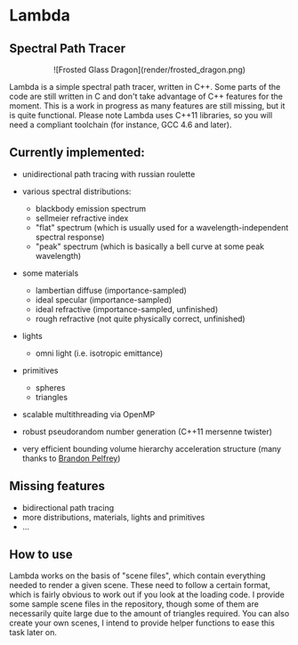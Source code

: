 Lambda
==============

Spectral Path Tracer
--------------

<p align="center">
![Frosted Glass Dragon](render/frosted_dragon.png)
</p>

Lambda is a simple spectral path tracer, written in C++. Some parts of the code are still written in C and don't take advantage of C++ features for the moment. This is a work in progress as many features are still missing, but it is quite functional. Please note Lambda uses C++11 libraries, so you will need a compliant toolchain (for instance, GCC 4.6 and later).

## Currently implemented:

- unidirectional path tracing with russian roulette
- various spectral distributions:
  + blackbody emission spectrum
  + sellmeier refractive index
  + "flat" spectrum (which is usually used for a wavelength-independent spectral response)
  + "peak" spectrum (which is basically a bell curve at some peak wavelength)

- some materials
  + lambertian diffuse (importance-sampled)
  + ideal specular (importance-sampled)
  + ideal refractive (importance-sampled, unfinished)
  + rough refractive (not quite physically correct, unfinished)

- lights
  + omni light (i.e. isotropic emittance)

- primitives
  + spheres
  + triangles

- scalable multithreading via OpenMP
- robust pseudorandom number generation (C++11 mersenne twister)
- very efficient bounding volume hierarchy acceleration structure (many thanks to [Brandon Pelfrey](https://github.com/brandonpelfrey))

## Missing features

- bidirectional path tracing
- more distributions, materials, lights and primitives
- ...

## How to use

Lambda works on the basis of "scene files", which contain everything needed to render a given scene. These need to follow a certain format, which is fairly obvious to work out if you look at the loading code. I provide some sample scene files in the repository, though some of them are necessarily quite large due to the amount of triangles required. You can also create your own scenes, I intend to provide helper functions to ease this task later on.

